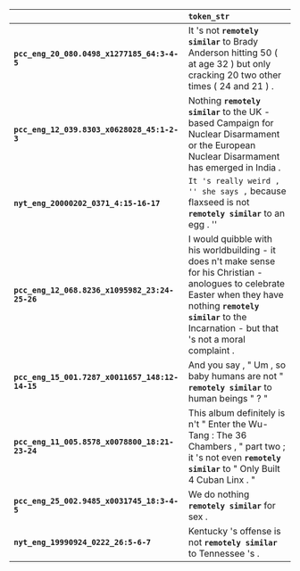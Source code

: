 |                                                 | `token_str`                                                                                                                                                                                                                |
|:------------------------------------------------|:---------------------------------------------------------------------------------------------------------------------------------------------------------------------------------------------------------------------------|
| **`pcc_eng_20_080.0498_x1277185_64:3-4-5`**     | It 's not __``remotely similar``__ to Brady Anderson hitting 50 ( at age 32 ) but only cracking 20 two other times ( 24 and 21 ) .                                                                                         |
| **`pcc_eng_12_039.8303_x0628028_45:1-2-3`**     | Nothing __``remotely similar``__ to the UK - based Campaign for Nuclear Disarmament or the European Nuclear Disarmament has emerged in India .                                                                             |
| **`nyt_eng_20000202_0371_4:15-16-17`**          | `` It 's really weird , '' she says , `` because flaxseed is not __``remotely similar``__ to an egg . ''                                                                                                                   |
| **`pcc_eng_12_068.8236_x1095982_23:24-25-26`**  | I would quibble with his worldbuilding - it does n't make sense for his Christian - anologues to celebrate Easter when they have nothing __``remotely similar``__ to the Incarnation - but that 's not a moral complaint . |
| **`pcc_eng_15_001.7287_x0011657_148:12-14-15`** | And you say , " Um , so baby humans are not " __``remotely similar``__ to human beings " ? "                                                                                                                               |
| **`pcc_eng_11_005.8578_x0078800_18:21-23-24`**  | This album definitely is n't " Enter the Wu-Tang : The 36 Chambers , " part two ; it 's not even __``remotely similar``__ to " Only Built 4 Cuban Linx . "                                                                 |
| **`pcc_eng_25_002.9485_x0031745_18:3-4-5`**     | We do nothing __``remotely similar``__ for sex .                                                                                                                                                                           |
| **`nyt_eng_19990924_0222_26:5-6-7`**            | Kentucky 's offense is not __``remotely similar``__ to Tennessee 's .                                                                                                                                                      |